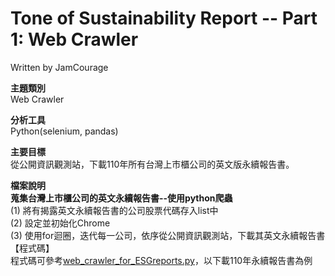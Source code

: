 # Tone of Sustainability Report -- Part 1: Web Crawler
Written by JamCourage                    

**主題類別**            
Web Crawler         

**分析工具**      
Python(selenium, pandas)

**主要目標**      
從公開資訊觀測站，下載110年所有台灣上市櫃公司的英文版永續報告書。     

**檔案說明**            
**蒐集台灣上市櫃公司的英文永續報告書--使用python爬蟲**      
   (1) 將有揭露英文永續報告書的公司股票代碼存入list中      
   (2) 設定並初始化Chrome     
   (3) 使用for迴圈，迭代每一公司，依序從公開資訊觀測站，下載其英文永續報告書      
   【程式碼】            
   程式碼可參考[web_crawler_for_ESGreports.py](web_crawler_for_ESGreports.py)，以下載110年永續報告書為例       
         

